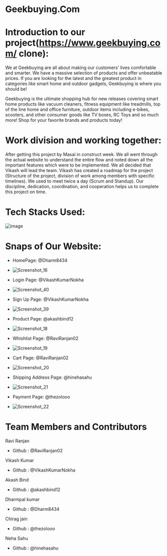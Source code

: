 # Geekbuying.Com
# Introduction to our project(https://www.geekbuying.com/ clone):

We at Geekbuying are all about making our customers' lives comfortable and smarter.
We have a massive selection of products and offer unbeatable prices. 
If you are looking for the latest and the greatest product in categories like smart home and outdoor gadgets, Geekbuying is where you should be!

Geekbuying is the ultimate shopping hub for new releases covering smart home products like vacuum cleaners, 
fitness equipment like treadmills, top of the line home and office furniture, outdoor items including e-bikes, 
scooters, and other consumer goods like TV boxes, RC Toys and so much more! Shop for your favorite brands and products today!


# Work division and working together:

After getting this project by Masai in construct week. 
We all went through the actual website to understand the entire flow and noted down all the important features which were to be implemented. 
We all decided that Vikash will lead the team. Vikash has created a roadmap for the project (Structure of the project, 
division of work among members with specific timelines). We used to meet twice a day (Scrum and Standup). 
Our discipline, dedication, coordination, and cooperation helps us to complete this project on time.

# Tech Stacks Used:
![image](https://user-images.githubusercontent.com/53153822/130080498-1434ceba-27f4-4587-96ce-b9d9a4a0d095.png)


# Snaps of Our Website:

* HomePage: @Dharm8434
 
* ![Screenshot_16](https://user-images.githubusercontent.com/91020498/165443632-f67a6009-77b2-47d9-b448-942561773ec7.png)

* Login Page: @VikashKumarNokha
* ![Screenshot_40](https://user-images.githubusercontent.com/91020498/165685955-c8b53ea2-4284-470d-92f4-62146d71f7e7.png)

* Sign Up Page: @VikashKumarNokha
* ![Screenshot_39](https://user-images.githubusercontent.com/91020498/165685886-90ba9b8c-52a9-401a-9176-abd3e2217092.png)


* Product Page: @akashbind12
* ![Screenshot_18](https://user-images.githubusercontent.com/91020498/165443681-1c9080fb-107d-4135-b806-bcf2c4ccdd83.png)


* Whishlist Page: @RaviRanjan02
* ![Screenshot_19](https://user-images.githubusercontent.com/91020498/165443745-a8e563d5-0cf7-4b46-8720-95e9b0f0c2c8.png)


* Cart Page: @RaviRanjan02
* ![Screenshot_20](https://user-images.githubusercontent.com/91020498/165443815-fab2470d-8f43-4a48-874d-9bacac007df5.png)


* Shipping Address Page: @hinehasahu
* ![Screenshot_21](https://user-images.githubusercontent.com/91020498/165443870-64961110-07aa-49b5-888a-ffde06dc26d4.png)


* Payment Page: @thezolooo
* ![Screenshot_22](https://user-images.githubusercontent.com/91020498/165443920-54acf8ca-52a6-46c2-b5a2-120bfb127455.png)



# Team Members and Contributors
Ravi Ranjan
* Github : @RaviRanjan02

Vikash Kumar
* Github : @VikashKumarNokha

Akash Bind
* Github : @akashbind12

Dharmpal kumar 
* Github : @Dharm8434

Chirag jain
* Github : @thezolooo

Neha Sahu
* Github : @hinehasahu






